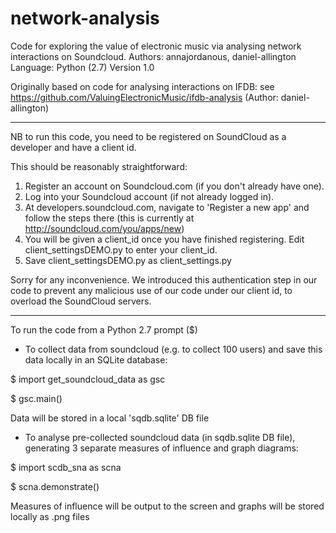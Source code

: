 network-analysis
=============

Code for exploring the value of electronic music via analysing 
network interactions on Soundcloud. Authors: annajordanous, 
daniel-allington Language: Python (2.7) Version 1.0

Originally based on code for analysing interactions on IFDB: see 
https://github.com/ValuingElectronicMusic/ifdb-analysis (Author: 
daniel-allington)

-----------------

NB to run this code, you need to be registered on SoundCloud as a 
developer and have a client id. 

This should be reasonably straightforward:
1. Register an account on Soundcloud.com (if you don't already have one).
2. Log into your Soundcloud account (if not already logged in).
3. At developers.soundcloud.com, navigate to 'Register a new app' 
   and follow the steps there
    (this is currently at http://soundcloud.com/you/apps/new)
4. You will be given a client_id once you have finished registering. 
    Edit client_settingsDEMO.py to enter your client_id. 
5. Save client_settingsDEMO.py as client_settings.py

Sorry for any inconvenience. We introduced this authentication step in 
our code to prevent any malicious use of our code under our client id, to
overload the SoundCloud servers.

-------------

To run the code from a Python 2.7 prompt ($)

* To collect data from soundcloud (e.g. to collect 100 users) and 
save this data locally in an SQLite database: 

$ import get_soundcloud_data as gsc 

$ gsc.main()

Data will be stored in a local 'sqdb.sqlite' DB file

* To analyse pre-collected soundcloud data (in sqdb.sqlite DB file), 
generating 3 separate measures of influence and graph diagrams:

$ import scdb_sna as scna

$ scna.demonstrate()

Measures of influence will be output to the screen and graphs
will be stored locally as .png files
